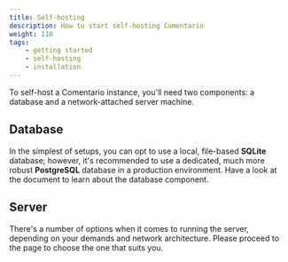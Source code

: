 ```yaml
---
title: Self-hosting
description: How to start self-hosting Comentario
weight: 110
tags:
    - getting started
    - self-hosting
    - installation
---
```


To self-host a Comentario instance, you'll need two components: a database and a network-attached server machine.

<!--more-->

## Database

In the simplest of setups, you can opt to use a local, file-based **SQLite** database; however, it's recommended to use a dedicated, much more robust **PostgreSQL** database in a production environment. Have a look at the [](installation/requirements) document to learn about the database component.

## Server

There's a number of options when it comes to running the server, depending on your demands and network architecture. Please proceed to the [](/installation) page to choose the one that suits you.
